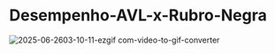 # Desempenho-AVL-x-Rubro-Negra

![2025-06-2603-10-11-ezgif com-video-to-gif-converter](https://github.com/user-attachments/assets/22cc361e-359e-4a6e-93ca-70b05ab80773)
